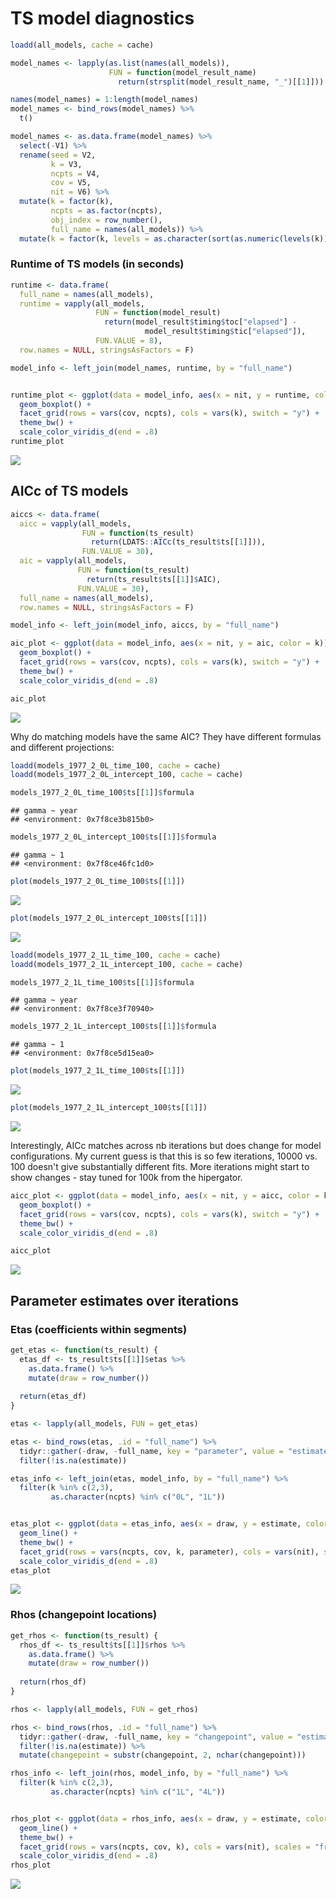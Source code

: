 TS model diagnostics
================

``` r
loadd(all_models, cache = cache)

model_names <- lapply(as.list(names(all_models)), 
                      FUN = function(model_result_name)
                        return(strsplit(model_result_name, "_")[[1]]))

names(model_names) = 1:length(model_names)
model_names <- bind_rows(model_names) %>%
  t()

model_names <- as.data.frame(model_names) %>%
  select(-V1) %>%
  rename(seed = V2,
         k = V3,
         ncpts = V4,
         cov = V5,
         nit = V6) %>%
  mutate(k = factor(k),
         ncpts = as.factor(ncpts),
         obj_index = row_number(),
         full_name = names(all_models)) %>%
  mutate(k = factor(k, levels = as.character(sort(as.numeric(levels(k))))))
```

### Runtime of TS models (in seconds)

``` r
runtime <- data.frame(
  full_name = names(all_models),
  runtime = vapply(all_models,
                   FUN = function(model_result)
                     return(model_result$timing$toc["elapsed"] -
                              model_result$timing$tic["elapsed"]),
                   FUN.VALUE = 8),
  row.names = NULL, stringsAsFactors = F)

model_info <- left_join(model_names, runtime, by = "full_name")


runtime_plot <- ggplot(data = model_info, aes(x = nit, y = runtime, color = k)) +
  geom_boxplot() +
  facet_grid(rows = vars(cov, ncpts), cols = vars(k), switch = "y") +
  theme_bw() +
  scale_color_viridis_d(end = .8)
runtime_plot
```

![](summary_files/figure-markdown_github/runtime-1.png)

AICc of TS models
-----------------

``` r
aiccs <- data.frame(
  aicc = vapply(all_models,
                FUN = function(ts_result)
                  return(LDATS::AICc(ts_result$ts[[1]])),
                FUN.VALUE = 30),
  aic = vapply(all_models,
               FUN = function(ts_result)
                 return(ts_result$ts[[1]]$AIC),
               FUN.VALUE = 30),
  full_name = names(all_models),
  row.names = NULL, stringsAsFactors = F)

model_info <- left_join(model_info, aiccs, by = "full_name")

aic_plot <- ggplot(data = model_info, aes(x = nit, y = aic, color = k)) +
  geom_boxplot() +
  facet_grid(rows = vars(cov, ncpts), cols = vars(k), switch = "y") +
  theme_bw() +
  scale_color_viridis_d(end = .8)

aic_plot
```

![](summary_files/figure-markdown_github/aicc-1.png)

Why do matching models have the same AIC? They have different formulas and different projections:

``` r
loadd(models_1977_2_0L_time_100, cache = cache)
loadd(models_1977_2_0L_intercept_100, cache = cache)

models_1977_2_0L_time_100$ts[[1]]$formula
```

    ## gamma ~ year
    ## <environment: 0x7f8ce3b815b0>

``` r
models_1977_2_0L_intercept_100$ts[[1]]$formula
```

    ## gamma ~ 1
    ## <environment: 0x7f8ce46fc1d0>

``` r
plot(models_1977_2_0L_time_100$ts[[1]])
```

![](summary_files/figure-markdown_github/dig%20in-1.png)

``` r
plot(models_1977_2_0L_intercept_100$ts[[1]])
```

![](summary_files/figure-markdown_github/dig%20in-2.png)

``` r
loadd(models_1977_2_1L_time_100, cache = cache)
loadd(models_1977_2_1L_intercept_100, cache = cache)

models_1977_2_1L_time_100$ts[[1]]$formula
```

    ## gamma ~ year
    ## <environment: 0x7f8ce3f70940>

``` r
models_1977_2_1L_intercept_100$ts[[1]]$formula
```

    ## gamma ~ 1
    ## <environment: 0x7f8ce5d15ea0>

``` r
plot(models_1977_2_1L_time_100$ts[[1]])
```

![](summary_files/figure-markdown_github/dig%20in-3.png)

``` r
plot(models_1977_2_1L_intercept_100$ts[[1]])
```

![](summary_files/figure-markdown_github/dig%20in-4.png)

Interestingly, AICc matches across nb iterations but does change for model configurations. My current guess is that this is so few iterations, 10000 vs. 100 doesn't give substantially different fits. More iterations might start to show changes - stay tuned for 100k from the hipergator.

``` r
aicc_plot <- ggplot(data = model_info, aes(x = nit, y = aicc, color = k)) +
  geom_boxplot() +
  facet_grid(rows = vars(cov, ncpts), cols = vars(k), switch = "y") +
  theme_bw() +
  scale_color_viridis_d(end = .8)

aicc_plot
```

![](summary_files/figure-markdown_github/aiccs-1.png)

Parameter estimates over iterations
-----------------------------------

### Etas (coefficients within segments)

``` r
get_etas <- function(ts_result) {
  etas_df <- ts_result$ts[[1]]$etas %>%
    as.data.frame() %>%
    mutate(draw = row_number())
  
  return(etas_df)
}

etas <- lapply(all_models, FUN = get_etas)

etas <- bind_rows(etas, .id = "full_name") %>%
  tidyr::gather(-draw, -full_name, key = "parameter", value = "estimate") %>%
  filter(!is.na(estimate))

etas_info <- left_join(etas, model_info, by = "full_name") %>%
  filter(k %in% c(2,3),
         as.character(ncpts) %in% c("0L", "1L"))


etas_plot <- ggplot(data = etas_info, aes(x = draw, y = estimate, color = k)) +
  geom_line() +
  theme_bw() +
  facet_grid(rows = vars(ncpts, cov, k, parameter), cols = vars(nit), scales = "free", switch = "y", drop = TRUE) +
  scale_color_viridis_d(end = .8)
etas_plot
```

![](summary_files/figure-markdown_github/etas-1.png)

### Rhos (changepoint locations)

``` r
get_rhos <- function(ts_result) {
  rhos_df <- ts_result$ts[[1]]$rhos %>%
    as.data.frame() %>%
    mutate(draw = row_number())
  
  return(rhos_df)
}

rhos <- lapply(all_models, FUN = get_rhos)

rhos <- bind_rows(rhos, .id = "full_name") %>%
  tidyr::gather(-draw, -full_name, key = "changepoint", value = "estimate") %>%
  filter(!is.na(estimate)) %>%
  mutate(changepoint = substr(changepoint, 2, nchar(changepoint)))

rhos_info <- left_join(rhos, model_info, by = "full_name") %>%
  filter(k %in% c(2,3),
         as.character(ncpts) %in% c("1L", "4L"))


rhos_plot <- ggplot(data = rhos_info, aes(x = draw, y = estimate, color = changepoint)) +
  geom_line() +
  theme_bw() +
  facet_grid(rows = vars(ncpts, cov, k), cols = vars(nit), scales = "free", switch = "y", drop = TRUE) +
  scale_color_viridis_d(end = .8)
rhos_plot
```

![](summary_files/figure-markdown_github/rhos-1.png)
